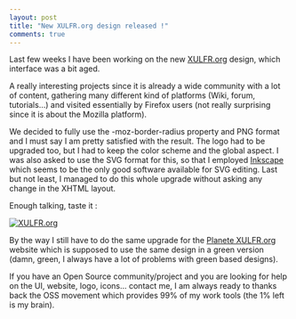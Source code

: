 ```yaml
---
layout: post
title: "New XULFR.org design released !"
comments: true
---
```


Last few weeks I have been working on the new [XULFR.org](http://www.xulfr.org) design, which interface was a bit aged.

A really interesting projects since it is already a wide community with a lot of content, gathering many different kind of platforms (Wiki, forum, tutorials...) and visited essentially by Firefox users (not really surprising since it is about the Mozilla platform).

We decided to fully use the -moz-border-radius property and PNG format and I must say I am pretty satisfied with the result. The logo had to be upgraded too, but I had to keep the color scheme and the global aspect. I was also asked to use the SVG format for this, so that I employed [Inkscape](http://www.inkscape.org) which seems to be the only good software available for SVG editing. Last but not least, I managed to do this whole upgrade without asking any change in the XHTML layout.

Enough talking, taste it :

[![XULFR.org](/files/XULFRLogo.png)](http://www.xulfr.org)

By the way I still have to do the same upgrade for the [Planete XULFR.org](http://planete.xulfr.org) website which is supposed to use the same design in a green version (damn, green, I always have a lot of problems with green based designs).

If you have an Open Source community/project and you are looking for help on the UI, website, logo, icons... contact me, I am always ready to thanks back the OSS movement which provides 99% of my work tools (the 1% left is my brain).